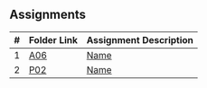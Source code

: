 ##  Assignments

|   #   | Folder Link                 | Assignment Description             |
| :---: | --------------------------- | ---------------------------------- |
|   1   | [A06](./A06HardwoodSneezy/README.md)   | [Name]() |
|   2   | [P02]()      | [Name]()  |




